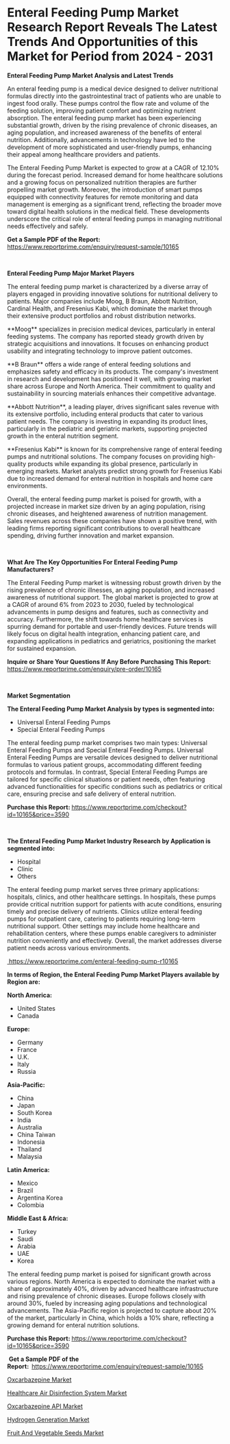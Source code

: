 <p><h1>Enteral Feeding Pump Market Research Report Reveals The Latest Trends And Opportunities of this Market for Period from 2024 - 2031</h1></p><p><strong>Enteral Feeding Pump Market Analysis and Latest Trends</strong></p>
<p><p>An enteral feeding pump is a medical device designed to deliver nutritional formulas directly into the gastrointestinal tract of patients who are unable to ingest food orally. These pumps control the flow rate and volume of the feeding solution, improving patient comfort and optimizing nutrient absorption. The enteral feeding pump market has been experiencing substantial growth, driven by the rising prevalence of chronic diseases, an aging population, and increased awareness of the benefits of enteral nutrition. Additionally, advancements in technology have led to the development of more sophisticated and user-friendly pumps, enhancing their appeal among healthcare providers and patients.</p><p>The Enteral Feeding Pump Market is expected to grow at a CAGR of 12.10% during the forecast period. Increased demand for home healthcare solutions and a growing focus on personalized nutrition therapies are further propelling market growth. Moreover, the introduction of smart pumps equipped with connectivity features for remote monitoring and data management is emerging as a significant trend, reflecting the broader move toward digital health solutions in the medical field. These developments underscore the critical role of enteral feeding pumps in managing nutritional needs effectively and safely.</p></p>
<p><strong>Get a Sample PDF of the Report:&nbsp;</strong> <a href="https://www.reportprime.com/enquiry/request-sample/10165">https://www.reportprime.com/enquiry/request-sample/10165</a></p>
<p>&nbsp;</p>
<p><strong>Enteral Feeding Pump Major Market Players</strong></p>
<p><p>The enteral feeding pump market is characterized by a diverse array of players engaged in providing innovative solutions for nutritional delivery to patients. Major companies include Moog, B Braun, Abbott Nutrition, Cardinal Health, and Fresenius Kabi, which dominate the market through their extensive product portfolios and robust distribution networks.</p><p>**Moog** specializes in precision medical devices, particularly in enteral feeding systems. The company has reported steady growth driven by strategic acquisitions and innovations. It focuses on enhancing product usability and integrating technology to improve patient outcomes. </p><p>**B Braun** offers a wide range of enteral feeding solutions and emphasizes safety and efficacy in its products. The company's investment in research and development has positioned it well, with growing market share across Europe and North America. Their commitment to quality and sustainability in sourcing materials enhances their competitive advantage.</p><p>**Abbott Nutrition**, a leading player, drives significant sales revenue with its extensive portfolio, including enteral products that cater to various patient needs. The company is investing in expanding its product lines, particularly in the pediatric and geriatric markets, supporting projected growth in the enteral nutrition segment.</p><p>**Fresenius Kabi** is known for its comprehensive range of enteral feeding pumps and nutritional solutions. The company focuses on providing high-quality products while expanding its global presence, particularly in emerging markets. Market analysts predict strong growth for Fresenius Kabi due to increased demand for enteral nutrition in hospitals and home care environments.</p><p>Overall, the enteral feeding pump market is poised for growth, with a projected increase in market size driven by an aging population, rising chronic diseases, and heightened awareness of nutrition management. Sales revenues across these companies have shown a positive trend, with leading firms reporting significant contributions to overall healthcare spending, driving further innovation and market expansion.</p></p>
<p>&nbsp;</p>
<p><strong>What Are The Key Opportunities For Enteral Feeding Pump Manufacturers?</strong></p>
<p><p>The Enteral Feeding Pump market is witnessing robust growth driven by the rising prevalence of chronic illnesses, an aging population, and increased awareness of nutritional support. The global market is projected to grow at a CAGR of around 6% from 2023 to 2030, fueled by technological advancements in pump designs and features, such as connectivity and accuracy. Furthermore, the shift towards home healthcare services is spurring demand for portable and user-friendly devices. Future trends will likely focus on digital health integration, enhancing patient care, and expanding applications in pediatrics and geriatrics, positioning the market for sustained expansion.</p></p>
<p><strong>Inquire or Share Your Questions If Any Before Purchasing This Report:</strong> <a href="https://www.reportprime.com/enquiry/pre-order/10165">https://www.reportprime.com/enquiry/pre-order/10165</a></p>
<p>&nbsp;</p>
<p><strong>Market Segmentation</strong></p>
<p><strong>The Enteral Feeding Pump Market Analysis by types is segmented into:</strong></p>
<p><ul><li>Universal Enteral Feeding Pumps</li><li>Special Enteral Feeding Pumps</li></ul></p>
<p><p>The enteral feeding pump market comprises two main types: Universal Enteral Feeding Pumps and Special Enteral Feeding Pumps. Universal Enteral Feeding Pumps are versatile devices designed to deliver nutritional formulas to various patient groups, accommodating different feeding protocols and formulas. In contrast, Special Enteral Feeding Pumps are tailored for specific clinical situations or patient needs, often featuring advanced functionalities for specific conditions such as pediatrics or critical care, ensuring precise and safe delivery of enteral nutrition.</p></p>
<p><strong>Purchase this Report:&nbsp;</strong><a href="https://www.reportprime.com/checkout?id=10165&price=3590">https://www.reportprime.com/checkout?id=10165&price=3590</a></p>
<p>&nbsp;</p>
<p><strong>The Enteral Feeding Pump Market Industry Research by Application is segmented into:</strong></p>
<p><ul><li>Hospital</li><li>Clinic</li><li>Others</li></ul></p>
<p><p>The enteral feeding pump market serves three primary applications: hospitals, clinics, and other healthcare settings. In hospitals, these pumps provide critical nutrition support for patients with acute conditions, ensuring timely and precise delivery of nutrients. Clinics utilize enteral feeding pumps for outpatient care, catering to patients requiring long-term nutritional support. Other settings may include home healthcare and rehabilitation centers, where these pumps enable caregivers to administer nutrition conveniently and effectively. Overall, the market addresses diverse patient needs across various environments.</p></p>
<p><a href="https://www.reportprime.com/enteral-feeding-pump-r10165">&nbsp;https://www.reportprime.com/enteral-feeding-pump-r10165</a></p>
<p><strong>In terms of Region, the Enteral Feeding Pump Market Players available by Region are:</strong></p>
<p>
    <p> <strong> North America: </strong>
        <ul>
            <li>United States</li>
            <li>Canada</li>
        </ul>
        </p> 
    <p> <strong> Europe: </strong>
        <ul>
            <li>Germany</li>
            <li>France</li>
            <li>U.K.</li>
            <li>Italy</li>
            <li>Russia</li>
        </ul>
        </p> 
    <p> <strong> Asia-Pacific: </strong>
        <ul>
            <li>China</li>
            <li>Japan</li>
            <li>South Korea</li>
            <li>India</li>
            <li>Australia</li>
            <li>China Taiwan</li>
            <li>Indonesia</li>
            <li>Thailand</li>
            <li>Malaysia</li>
        </ul>
        </p> 
    <p> <strong> Latin America: </strong>
        <ul>
            <li>Mexico</li>
            <li>Brazil</li>
            <li>Argentina Korea</li>
            <li>Colombia</li>
        </ul>
        </p> 
    <p> <strong> Middle East & Africa: </strong>
        <ul>
            <li>Turkey</li>
            <li>Saudi</li>
            <li>Arabia</li>
            <li>UAE</li>
            <li>Korea</li>
        </ul>
    </p>
    </p>
<p><p>The enteral feeding pump market is poised for significant growth across various regions. North America is expected to dominate the market with a share of approximately 40%, driven by advanced healthcare infrastructure and rising prevalence of chronic diseases. Europe follows closely with around 30%, fueled by increasing aging populations and technological advancements. The Asia-Pacific region is projected to capture about 20% of the market, particularly in China, which holds a 10% share, reflecting a growing demand for enteral nutrition solutions.</p></p>
<p><strong>Purchase this Report: </strong><a href="https://www.reportprime.com/checkout?id=10165&price=3590">https://www.reportprime.com/checkout?id=10165&price=3590</a></p>
<p>&nbsp;<strong>Get a Sample PDF of the Report:&nbsp;&nbsp;</strong><a href="https://www.reportprime.com/enquiry/request-sample/10165">https://www.reportprime.com/enquiry/request-sample/10165</a></p>
<p><strong></strong></p>
<p><p><a href="https://medium.com/@matianey76856/the-oxcarbazepine-market-prioritizes-cost-control-and-efficiency-enhancement-725fbd7a2d82">Oxcarbazepine Market</a></p><p><a href="https://github.com/luckyshygirl/Market-Research-Report-List-6/blob/main/healthcare-air-disinfection-system-market.md">Healthcare Air Disinfection System Market</a></p><p><a href="https://medium.com/@matianey76856/in-the-oxcarbazepine-api-market-the-main-focus-is-on-keeping-costs-low-and-getting-the-most-out-f328f6145b64">Oxcarbazepine API Market</a></p><p><a href="https://www.linkedin.com/pulse/navigating-global-hydrogen-generation-market-from-trends-uav8f?trackingId=E5HjaiBnSxaRbFiBDkO1Lg%3D%3D">Hydrogen Generation Market</a></p><p><a href="https://issuu.com/reportprime-2/docs/fruit-and-vegetable-seeds-market-si_04d699f947b31f">Fruit And Vegetable Seeds Market</a></p></p>